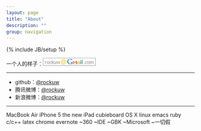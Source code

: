```yaml
---
layout: page
title: "About"
description: ""
group: navigation
---
```

{% include JB/setup %}

一个人的样子：![email][email-pic]

----

- github：[<span class="label">@rockuw</span>][github-link]
- 腾讯微博：[<span class="label">@rockuw</span>][tencent-weibo]
- 新浪微博：[<span class="label">@rockuw</span>][sina-weibo]

----

<div class="span7">
<span class="badge badge-info">MacBook Air</span>
<span class="badge badge-info">iPhone 5</span>
<span class="badge badge-info">the new iPad</span>
<span class="badge badge-info">cubieboard</span>
<span class="badge">OS X</span>
<span class="badge">linux</span>
<span class="badge">emacs</span>
<span class="badge">ruby</span>
<span class="badge">c/c++</span>
<span class="badge">latex</span>
<span class="badge">chrome</span>
<span class="badge">evernote</span>
<span class="badge badge-inverse">~360</span>
<span class="badge badge-inverse">~IDE</span>
<span class="badge badge-inverse">~GBK</span>
<span class="badge badge-inverse">~Microsoft</span>
<span class="badge badge-inverse">~一切假</span>
</div>

[email-pic]: /assets/images/gmail.png
[github-link]: https://github.com/rockuw
[tencent-weibo]: http://weibo.com/rockuw
[sina-weibo]: http://t.qq.com/rockuw
